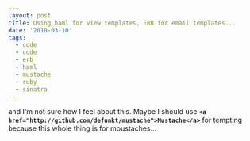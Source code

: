 ```yaml
---
layout: post
title: Using haml for view templates, ERB for email templates...
date: '2010-03-10'
tags:
  - code
  - code
  - erb
  - haml
  - mustache
  - ruby
  - sinatra
---
```


and I'm not sure how I feel about this. Maybe I should use <strong>`<a href="http://github.com/defunkt/mustache">Mustache</a>`</strong> for tempting because this whole thing is for moustaches...
